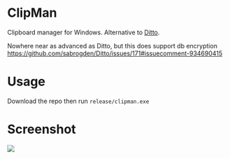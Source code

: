 # ClipMan
Clipboard manager for Windows. Alternative to [Ditto](https://github.com/sabrogden/Ditto).

Nowhere near as advanced as Ditto, but this does support db encryption https://github.com/sabrogden/Ditto/issues/171#issuecomment-934690415

# Usage
Download the repo then run `release/clipman.exe`

# Screenshot
![](https://i.imgur.com/gLrmKk0.png)
